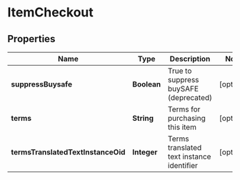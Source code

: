 
# ItemCheckout

## Properties
Name | Type | Description | Notes
------------ | ------------- | ------------- | -------------
**suppressBuysafe** | **Boolean** | True to suppress buySAFE (deprecated) |  [optional]
**terms** | **String** | Terms for purchasing this item |  [optional]
**termsTranslatedTextInstanceOid** | **Integer** | Terms translated text instance identifier |  [optional]



